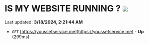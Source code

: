 # IS MY WEBSITE RUNNING ? [![](https://img.shields.io/static/v1?label=Sponsor&message=%E2%9D%A4&logo=GitHub&color=%23fe8e86)](https://github.com/sponsors/<username>)

Last updated: **3/18/2024, 2:21:44 AM**

- `GET` [https://youssefservice.me](https://youssefservice.me) - **Up** (299ms)
